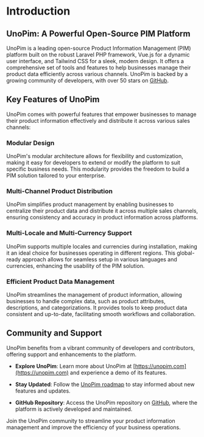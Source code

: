 # Introduction

## UnoPim: A Powerful Open-Source PIM Platform

UnoPim is a leading open-source Product Information Management (PIM) platform built on the robust Laravel PHP framework, Vue.js for a dynamic user interface, and Tailwind CSS for a sleek, modern design. It offers a comprehensive set of tools and features to help businesses manage their product data efficiently across various channels. UnoPim is backed by a growing community of developers, with over 50 stars on [GitHub](https://github.com/unopim/unopim).

## Key Features of UnoPim

UnoPim comes with powerful features that empower businesses to manage their product information effectively and distribute it across various sales channels:

### Modular Design

UnoPim's modular architecture allows for flexibility and customization, making it easy for developers to extend or modify the platform to suit specific business needs. This modularity provides the freedom to build a PIM solution tailored to your enterprise.

### Multi-Channel Product Distribution

UnoPim simplifies product management by enabling businesses to centralize their product data and distribute it across multiple sales channels, ensuring consistency and accuracy in product information across platforms.

### Multi-Locale and Multi-Currency Support

UnoPim supports multiple locales and currencies during installation, making it an ideal choice for businesses operating in different regions. This global-ready approach allows for seamless setup in various languages and currencies, enhancing the usability of the PIM solution.

### Efficient Product Data Management

UnoPim streamlines the management of product information, allowing businesses to handle complex data, such as product attributes, descriptions, and categorizations. It provides tools to keep product data consistent and up-to-date, facilitating smooth workflows and collaboration.

## Community and Support

UnoPim benefits from a vibrant community of developers and contributors, offering support and enhancements to the platform.

- **Explore UnoPim**: Learn more about UnoPim at [https://unopim.com](https://unopim.com) and experience a demo of its features.
  
- **Stay Updated**: Follow the [UnoPim roadmap](#) to stay informed about new features and updates.
  
- **GitHub Repository**: Access the UnoPim repository on [GitHub](https://github.com/unopim/unopim), where the platform is actively developed and maintained.

Join the UnoPim community to streamline your product information management and improve the efficiency of your business operations.